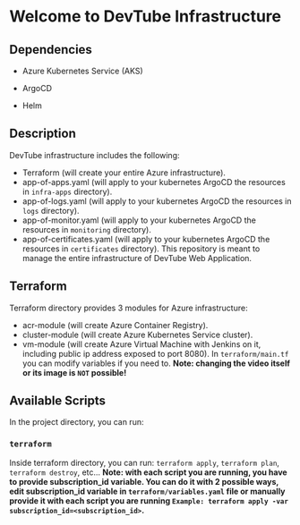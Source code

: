 
# Welcome to DevTube Infrastructure

## Dependencies
- Azure Kubernetes Service (AKS)

- ArgoCD

- Helm

## Description
DevTube infrastructure includes the following:
- Terraform (will create your entire Azure infrastructure).
- app-of-apps.yaml (will apply to your kubernetes ArgoCD the resources in `infra-apps` directory).
- app-of-logs.yaml (will apply to your kubernetes ArgoCD the resources in `logs` directory).
- app-of-monitor.yaml (will apply to your kubernetes ArgoCD the resources in `monitoring` directory).
- app-of-certificates.yaml (will apply to your kubernetes ArgoCD the resources in `certificates` directory).
This repository is meant to manage the entire infrastructure of DevTube Web Application.

## Terraform
Terraform directory provides 3 modules for Azure infrastructure:
- acr-module (will create Azure Container Registry).
- cluster-module (will create Azure Kubernetes Service cluster).
- vm-module (will create Azure Virtual Machine with Jenkins on it, including public ip address exposed to port 8080).
In `terraform/main.tf` you can modify variables if you need to.
**Note: changing the video itself or its image is  `NOT` possible!**

## Available Scripts
In the project directory, you can run:
### `terraform`
Inside terraform directory, you can run: `terraform apply`, `terraform plan`, `terraform destroy`, etc...
**Note: with each script you are running, you have to provide subscription_id variable. You can do it with 2 possible ways, edit subscription_id variable in `terraform/variables.yaml` file or manually provide it with each script you are running `Example: terraform apply -var subscription_id=<subscription_id>`.**
